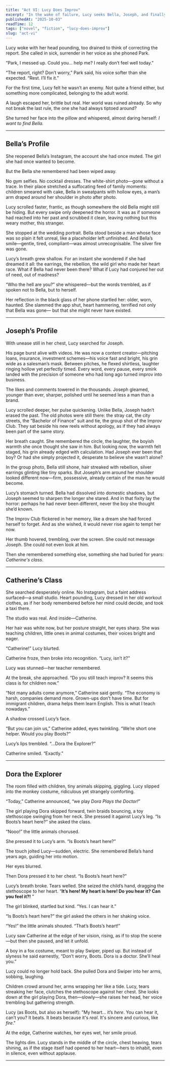 ```yaml
---
title: "Act VI: Lucy Does Improv" 
excerpt: "In the wake of failure, Lucy seeks Bella, Joseph, and finally Catherine—only to find her heart again in the most unexpected stage." 
publishedAt: "2025-10-03" 
readTime: 12
tags: ["novel", "fiction", "lucy-does-improv"] 
slug: "act-vi" 
---
```


Lucy woke with her head pounding, too drained to think of correcting the report. She called in sick, surrender in her voice as she phoned Park.  

“Park, I messed up. Could you… help me? I really don’t feel well today.”  

“The report, right? Don’t worry,” Park said, his voice softer than she expected. “Rest. I’ll fix it.”  

For the first time, Lucy felt he wasn’t an enemy. Not quite a friend either, but something more complicated, belonging to the adult world.  

A laugh escaped her, brittle but real. Her world was ruined already. So why not break the last rule, the one she had always tiptoed around?

She turned her face into the pillow and whispered, almost daring herself: *I want to find Bella.* 

---

## Bella’s Profile  

She reopened Bella’s Instagram, the account she had once muted. The girl she had once wanted to become.

But the Bella she remembered had been wiped away.

No gym selfies. No cocktail dresses. The white-shirt photo—gone without a trace. In their place stretched a suffocating feed of family moments: children smeared with cake, Bella in sweatpants with hollow eyes, a man’s arm draped around her shoulder in photo after photo.

Lucy scrolled faster, frantic, as though somewhere the old Bella might still be hiding. But every swipe only deepened the horror. It was as if someone had reached into her past and scrubbed it clean, leaving nothing but this weary mother, this stranger.

She stopped at the wedding portrait. Bella stood beside a man whose face was so plain it felt unreal, like a placeholder left unfinished. And Bella’s smile—gentle, tired, compliant—was almost unrecognisable. The silver fire was gone.

Lucy’s breath grew shallow. For an instant she wondered if she had dreamed it all: the earrings, the rebellion, the wild girl who made her heart race. What if Bella had never been there? What if Lucy had conjured her out of need, out of madness?

“Who the hell are you?” she whispered—but the words trembled, as if spoken not to Bella, but to herself.

Her reflection in the black glass of her phone startled her: older, worn, haunted. She slammed the app shut, heart hammering, terrified not only that Bella was gone—
but that she might never have existed.

---

## Joseph’s Profile  

With unease still in her chest, Lucy searched for Joseph.

His page burst alive with videos. He was now a content creator—pitching loans, insurance, investment schemes—his voice fast and bright, his grin wide as a salesman’s mask. Between pitches, he flexed shirtless, laughter ringing hollow yet perfectly timed. Every word, every pause, every smirk landed with the precision of someone who had long ago turned improv into business.

The likes and comments towered in the thousands. Joseph gleamed, younger than ever, sharper, polished until he seemed less a man than a brand.

Lucy scrolled deeper, her pulse quickening. Unlike Bella, Joseph hadn’t erased the past. The old photos were still there: the stray cat, the city streets, the “Bachelor of Finance” suit and tie, the group shot of the Improv Club. They sat beside his new reels without apology, as if they had always been part of the same story.

Her breath caught. She remembered the circle, the laughter, the boyish warmth she once thought she saw in him. But looking now, the warmth felt staged, his grin already edged with calculation. Had Joseph ever been that boy? Or had she simply projected it, desperate to believe she wasn’t alone?

In the group photo, Bella still shone, hair streaked with rebellion, silver earrings glinting like tiny sparks. But Joseph’s arm around her shoulder looked different now—firm, possessive, already certain of the man he would become.

Lucy’s stomach turned. Bella had dissolved into domestic shadows, but Joseph seemed to sharpen the longer she stared. And in that fixity lay the horror: perhaps he had never been different, never the boy she thought she’d known.

The Improv Club flickered in her memory, like a dream she had forced herself to forget. And as she wished, it would never rise again to tempt her now.

Her thumb hovered, trembling, over the screen. She could not message Joseph. She could not even look at him. 

Then she remembered something else, something she had buried for years: *Catherine's class*.

---

## Catherine’s Class  

She searched desperately online. No Instagram, but a faint address surfaced—a small studio. Heart pounding, Lucy dressed in her old workout clothes, as if her body remembered before her mind could decide, and took a taxi there.  

The studio was real. And inside—Catherine.  

Her hair was white now, but her posture straight, her eyes sharp. She was teaching children, little ones in animal costumes, their voices bright and eager.  

“Catherine!” Lucy blurted.  

Catherine froze, then broke into recognition. “Lucy, isn’t it?”  

Lucy was stunned—her teacher remembered.  

At the break, she approached. “Do you still teach improv? It seems this class is for children now.”  

“Not many adults come anymore,” Catherine said gently. “The economy is harsh, companies demand more. Grown-ups don’t have time. But for immigrant children, drama helps them learn English. This is what I teach nowadays.”  

A shadow crossed Lucy’s face.  

“But you can join us,” Catherine added, eyes twinkling. “We’re short one helper. Would you play Boots?”  

Lucy’s lips trembled. “…Dora the Explorer?”  

Catherine smiled. “Exactly.”  

---

## Dora the Explorer  

The room filled with children, tiny animals skipping, giggling. Lucy slipped into the monkey costume, ridiculous yet strangely comforting.  

“Today,” Catherine announced, “we play *Dora Plays the Doctor!*”  

The girl playing Dora skipped forward, twin braids bouncing, a toy stethoscope swinging from her neck. She pressed it against Lucy’s leg. “Is Boots’s heart here?” she asked the class.  

“Nooo!” the little animals chorused.  

She pressed it to Lucy’s arm. “Is Boots’s heart here?”  

The touch jolted Lucy—sudden, electric. She remembered Bella’s hand years ago, guiding her into motion.  

Her eyes blurred.  

Then Dora pressed it to her chest. “Is Boots’s heart here?”  

Lucy’s breath broke. Tears welled. She seized the child’s hand, dragging the stethoscope to her heart. “**It’s here! My heart is here! Do you hear it? Can you feel it?!** ”  

The girl blinked, startled but kind. “Yes. I can hear it.”  

“Is Boots’s heart here?” the girl asked the others in her shaking voice.  

“Yes!” the little animals shouted. “That’s Boots’s heart!”  

Lucy saw Catherine at the edge of her vision, rising, as if to stop the scene—but then she paused, and let it unfold.  

A boy in a fox costume, meant to play Swiper, piped up. But instead of slyness he said earnestly, “Don’t worry, Boots. Dora is a doctor. She’ll heal you.”  

Lucy could no longer hold back. She pulled Dora and Swiper into her arms, sobbing, laughing.

Children crowd around her, arms wrapping her like a tide. Lucy, tears streaking her face, clutches the stethoscope against her chest. She looks down at the girl playing Dora, then—slowly—she raises her head, her voice trembling but gathering strength.

Lucy (as Boots, but also as herself):
"My heart… it’s *here*. You can hear it, can’t you? It beats. It beats because it's *real*. It's sincere and curious, like *fire*."

At the edge, Catherine watches, her eyes wet, her smile proud.

The lights dim. Lucy stands in the middle of the circle, chest heaving, tears shining, as if the stage itself had opened to her heart—hers to inhabit, even in silence, even without applause.

---
